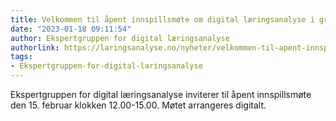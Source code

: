 ```yaml
---
title: Velkommen til åpent innspillsmøte om digital læringsanalyse i grunnopplæringen
date: "2023-01-18 09:11:54"
author: Ekspertgruppen for digital læringsanalyse
authorlink: https://laringsanalyse.no/nyheter/velkommen-til-apent-innspillsmote-om-digital-laeringsanalyse-i-grunnopplaeringen/
tags:
- Ekspertgruppen-for-digital-laringsanalyse
---
```

Ekspertgruppen for digital læringsanalyse inviterer til åpent innspillsmøte den 15. februar klokken 12.00-15.00. Møtet arrangeres digitalt.